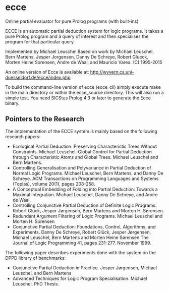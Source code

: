 # ecce
Online partial evaluator for pure Prolog programs (with built-ins)

ECCE is an automatic partial deduction system for logic programs.
It takes a pure Prolog program and a query of interest and then specialises the program for that particular query. 

Implemented by Michael Leuschel
Based on work by Michael Leuschel, Bern Martens, Jesper Jorgensen,
Danny De Schreye, Robert Glueck, Morten Heine Sorensen, Andre de Waal,
and Mauricio Varea.
(C) 1995-2015

An online version of Ecce is available at:
  http://wyvern.cs.uni-duesseldorf.de/ecce/index.php

To build the command-line version of ecce (ecce_cli) simply execute make in the
main directory or within the ecce_source directory. This will also run a simple test.
You need SICStus Prolog 4.3 or later to generate the Ecce binary.

## Pointers to the Research

The implementation of the ECCE system is mainly based on the following research papers:

- Ecological Partial Deduction: Preserving Characteristic Trees Without Constraints. Michael Leuschel.
Global Control for Partial Deduction through Characteristic Atoms and Global Trees. Michael Leuschel and Bern Martens.
- Controlling Generalisation and Polyvariance in Partial Deduction of Normal Logic Programs. Michael Leuschel, Bern Martens, and Danny De Schreye. ACM Transactions on Programming Languages and Systems (Toplas), volume 20(1), pages 208-258.
- A Conceptual Embedding of Folding into Partial Deduction: Towards a Maximal Integration. Michael Leuschel, Danny De Schreye, and Andre de Waal.
- Controlling Conjunctive Partial Deduction of Definite Logic Programs. Robert Glück, Jesper Jørgensen, Bern Martens and Morten H. Sørensen.
- Redundant Argument Filtering of Logic Programs. Michael Leuschel and Morten H. Sorensen
- Conjunctive Partial Deduction: Foundations, Control, Algorithms, and Experiments. Danny De Schreye, Robert Glück, Jesper Jørgensen, Michael Leuschel, Bern Martens and Morten Heine Sørensen The Journal of Logic Programming 41, pages 231-277. November 1999.

The following paper describes experiments done with the system on the DPPD library of benchmarks:
- Conjunctive Partial Deduction in Practice. Jesper Jørgensen, Michael Leuschel, and Bern Martens
- Advanced Techniques for Logic Program Specialisation. Michael Leuschel. PhD Thesis.
